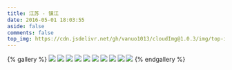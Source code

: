 ```yaml
---
title: 江苏 - 镇江
date: 2016-05-01 18:03:55
aside: false
comments: false
top_img: https://cdn.jsdelivr.net/gh/vanuo1013/cloudImg@1.0.3/img/top-img-05.jpg
---
```


{% gallery %}
![](https://cdn.jsdelivr.net/gh/vanuo1013/cloudImg/img/travel/IMG_4152.jpg)
![](https://cdn.jsdelivr.net/gh/vanuo1013/cloudImg/img/travel/IMG_4163.jpg)
![](https://cdn.jsdelivr.net/gh/vanuo1013/cloudImg/img/travel/IMG_4171.jpg)
![](https://cdn.jsdelivr.net/gh/vanuo1013/cloudImg/img/travel/IMG_4184.jpg)
![](https://cdn.jsdelivr.net/gh/vanuo1013/cloudImg/img/travel/IMG_4192.jpg)
![](https://cdn.jsdelivr.net/gh/vanuo1013/cloudImg/img/travel/IMG_4229.jpg)
![](https://cdn.jsdelivr.net/gh/vanuo1013/cloudImg/img/travel/IMG_4236.jpg)
![](https://cdn.jsdelivr.net/gh/vanuo1013/cloudImg/img/travel/IMG_4243.jpg)
![](https://cdn.jsdelivr.net/gh/vanuo1013/cloudImg/img/travel/IMG_4248.jpg)
![](https://cdn.jsdelivr.net/gh/vanuo1013/cloudImg/img/travel/IMG_4258.jpg)
{% endgallery %}